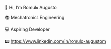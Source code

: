 👋 Hi, I’m Romulo Augusto

📚 Mechatronics Engineering

💻 Aspiring Developer 

📟 https://www.linkedin.com/in/romulo-augustom
